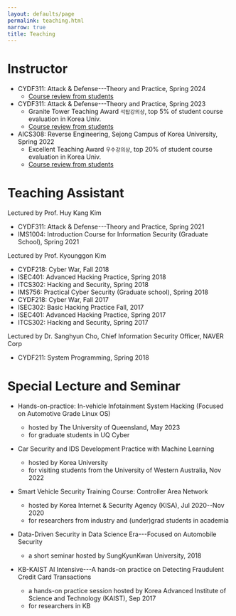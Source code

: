 ```yaml
---
layout: defaults/page
permalink: teaching.html
narrow: true
title: Teaching
---
```


# Instructor
- CYDF311: Attack & Defense---Theory and Practice, Spring 2024
  - [Course review from students](a/Spring24-CYDF311-Comment.pdf)
- CYDF311: Attack & Defense---Theory and Practice, Spring 2023
  - Granite Tower Teaching Award `석탑강의상`, top 5% of student course evaluation in Korea Univ.
  - [Course review from students](a/Spring23-CYDF311-Comment.pdf)
- AICS308: Reverse Engineering, Sejong Campus of Korea University, Spring 2022
  - Excellent Teaching Award `우수강의상`, top 20% of student course evaluation in Korea Univ.
  - [Course review from students](a/Spring22-AICS308-Comment.pdf)

# Teaching Assistant
Lectured by Prof. Huy Kang Kim

- CYDF311: Attack & Defense---Theory and Practice, Spring 2021
- IMS1004: Introduction Course for Information Security (Graduate School), Spring 2021

Lectured by Prof. Kyounggon Kim
- CYDF218: Cyber War, Fall 2018
- ISEC401: Advanced Hacking Practice, Spring 2018
- ITCS302: Hacking and Security, Spring 2018
- IMS756: Practical Cyber Security (Graduate school), Spring 2018
- CYDF218: Cyber War, Fall 2017
- ISEC302: Basic Hacking Practice Fall, 2017
- ISEC401: Advanced Hacking Practice, Spring 2017
- ITCS302: Hacking and Security, Spring 2017

Lectured by Dr. Sanghyun Cho, Chief Information Security Officer, NAVER Corp
- CYDF211: System Programming, Spring 2018

# Special Lecture and Seminar

- Hands-on-practice: In-vehicle Infotainment System Hacking (Focused on Automotive Grade Linux OS)
  - hosted by The University of Queensland, May 2023
  - for graduate students in UQ Cyber

- Car Security and IDS Development Practice with Machine Learning
  - hosted by Korea University
  - for visiting students from the University of Western Australia, Nov 2022

- Smart Vehicle Security Training Course: Controller Area Network
  - hosted by Korea Internet & Security Agency (KISA), Jul 2020--Nov 2020
  - for researchers from industry and (under)grad students in academia

- Data-Driven Security in Data Science Era---Focused on Automobile Security
  - a short seminar hosted by SungKyunKwan University, 2018

- KB-KAIST AI Intensive---A hands-on practice on Detecting Fraudulent Credit Card Transactions
  - a hands-on practice session hosted by Korea Advanced Institute of Science and Technology (KAIST), Sep 2017
  - for researchers in KB 
